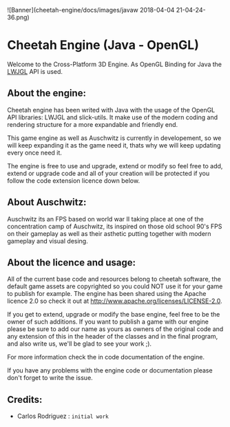 ![Banner](cheetah-engine/docs/images/javaw 2018-04-04 21-04-24-36.png)
# Cheetah Engine (Java - OpenGL)
Welcome to the Cross-Platform 3D Engine.
As OpenGL Binding for Java the [LWJGL](https://www.lwjgl.org/) API is used.

## About the engine:

Cheetah engine has been writed with Java with the usage of the OpenGL API libraries: LWJGL and slick-utils. It make use of the modern coding and rendering structure for a more expandable and friendly end.

This game engine as well as Auschwitz is currently in developement, so we will keep expanding it as the game need it, thats why we will keep updating every once need it.

The engine is free to use and upgrade, extend or modify so feel free to add, extend or upgrade code and all of your creation will be protected if you follow the code extension licence down below.

## About Auschwitz:

Auschwitz its an FPS based on world war II taking place at one of the concentration camp of Auschwitz, its inspired on those old school
90's FPS on their gameplay as well as their asthetic putting together with modern gameplay and visual desing. 

## About the licence and usage:

All of the current base code and resources belong to cheetah software, the default game assets are copyrighted so you could NOT use it for 
your game to publish for example. The engine has been shared using the Apache licence 2.0 so check it out at 
http://www.apache.org/licenses/LICENSE-2.0.

If you get to extend, upgrade or modify the base engine, feel free to be the owner of such additions. If you want to publish a game with our engine please be sure to add our name as yours as owners of the original code and any extension of this in the header of the classes and in the final program, and also write us, we'll be glad to see your work ;).

For more information check the in code documentation of the engine.

If you have any problems with the engine code or documentation please don't forget to write the issue.

## Credits:

- Carlos Rodriguez : `initial work`

